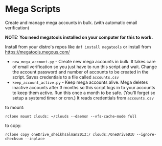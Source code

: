 # Mega Scripts
Create and manage mega accounts in bulk. (with automatic email verification)

**NOTE: You need megatools installed on your computer for this to work.**

Install from your distro's repos like `dnf install megatools` or install from https://megatools.megous.com/ 

* `new_mega_account.py` - Create new mega accounts in bulk. It takes care of email verification so you just have to run this script and wait. Change the account password and number of accounts to be created in the script. Saves credentials to a file called `accounts.csv`
* `keep_account_active.py` - Keep mega accounts alive. Mega deletes inactive accounts after 3 months so this script logs in to your accounts to keep them active. Run this once a month to be safe. (You'll forget so setup a systemd timer or cron.) It reads credentials from `accounts.csv`



to mount:

```
rclone mount clouds: ~/clouds --daemon --vfs-cache-mode full
```
to copy:

```
rclone copy oneDrive_sheikhsalman2013:/ clouds:/OneDriveDIU --ignore-checksum --inplace
```
